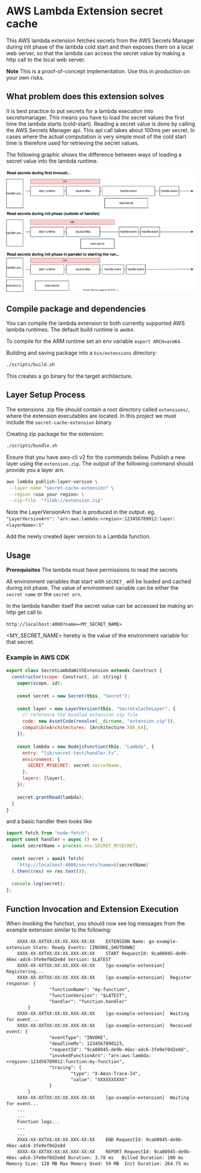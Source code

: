 # AWS Lambda Extension secret cache

This AWS lambda extension fetches secrets from the AWS Secrets Manager during init phase of the lambda cold start and then exposes them on a local web server, so that the lambda can access the secret value by making a http call to the local web server.

**Note** This is a proof-of-concept implementation. Use this in production on your own risks.

## What problem does this extension solves

It is best practice to put secrets for a lambda execution into secretsmanager. This means you have to load the secret values the first time the lambda starts (cold-start).
Reading a secret value is done by calling the AWS Secrets Manager api. This api call takes about 100ms per secret.
In cases where the actual computation is very simple most of the cold start time is therefore used for retrieving the secret values.

The following graphic shows the difference between ways of loading a secret value into the lambda runtime.

![performance-comparison](./cold-start.drawio.svg)

## Compile package and dependencies

You can compile the lambda extension to both currently supported AWS lambda runtimes. The default build runtime is `amd64`.

To compile for the ARM runtime set an env variable `export ARCH=arm64`.

Building and saving package into a `bin/extensions` directory:

```bash
./scripts/build.sh
```

This creates a go binary for the target architecture.

## Layer Setup Process

The extensions .zip file should contain a root directory called `extensions/`, where the extension executables are located. In this project we must include the `secret-cache-extension` binary.

Creating zip package for the extension:

```bash
./scripts/bundle.sh
```

Ensure that you have aws-cli v2 for the commands below.
Publish a new layer using the `extension.zip`. The output of the following command should provide you a layer arn.

```bash
aws lambda publish-layer-version \
 --layer-name "secret-cache-extension" \
 --region <use your region> \
 --zip-file  "fileb://extension.zip"
```

Note the LayerVersionArn that is produced in the output.
eg. `"LayerVersionArn": "arn:aws:lambda:<region>:123456789012:layer:<layerName>:1"`

Add the newly created layer version to a Lambda function.

## Usage

**Prerequisites**
The lambda must have permissions to read the secrets

All environment variables that start with `SECRET_` will be loaded and cached during init phase.
The value of environment variable can be either the `secret name` or the `secret arn`.

In the lambda handler itself the secret value can be accessed be making an http get call to

`http://localhost:4000?name=<MY_SECRET_NAME>`

<MY_SECRET_NAME> hereby is the value of the environment variable for that secret.

### Example in AWS CDK

```javascript
export class SecretLambdaWithExtension extends Construct {
  constructor(scope: Construct, id: string) {
    super(scope, id);

    const secret = new Secret(this, "Secret");

    const layer = new LayerVersion(this, "SecretsCacheLayer", {
      // reference the bundled extension zip file
      code: new AssetCode(resolve(__dirname, "extension.zip")),
      compatibleArchitectures: [Architecture.X86_64],
    });

    const lambda = new NodejsFunction(this, "Lambda", {
      entry: "lib/secret-test/handler.ts",
      environment: {
        SECRET_MYSECRET: secret.secretName,
      },
      layers: [layer],
    });

    secret.grantRead(lambda);
  }
}
```

and a basic handler then looks like

```javascript
import fetch from "node-fetch";
export const handler = async () => {
  const secretName = process.env.SECRET_MYSECRET;

  const secret = await fetch(
    `http://localhost:4000/secrets?name=${secretName}`
  ).then((res) => res.text());

  console.log(secret);
};
```

## Function Invocation and Extension Execution

When invoking the function, you should now see log messages from the example extension similar to the following:

```
    XXXX-XX-XXTXX:XX:XX.XXX-XX:XX    EXTENSION Name: go-example-extension State: Ready Events: [INVOKE,SHUTDOWN]
    XXXX-XX-XXTXX:XX:XX.XXX-XX:XX    START RequestId: 9ca08945-de9b-46ec-adc6-3fe9ef0d2e8d Version: $LATEST
    XXXX-XX-XXTXX:XX:XX.XXX-XX:XX    [go-example-extension]  Registering...
    XXXX-XX-XXTXX:XX:XX.XXX-XX:XX    [go-example-extension]  Register response: {
                "functionName": "my-function",
                "functionVersion": "$LATEST",
                "handler": "function.handler"
        }
    XXXX-XX-XXTXX:XX:XX.XXX-XX:XX    [go-example-extension]  Waiting for event...
    XXXX-XX-XXTXX:XX:XX.XXX-XX:XX    [go-example-extension]  Received event: {
                "eventType": "INVOKE",
                "deadlineMs": 1234567890123,
                "requestId": "9ca08945-de9b-46ec-adc6-3fe9ef0d2e8d",
                "invokedFunctionArn": "arn:aws:lambda:<region>:123456789012:function:my-function",
                "tracing": {
                        "type": "X-Amzn-Trace-Id",
                        "value": "XXXXXXXXXX"
                }
        }
    XXXX-XX-XXTXX:XX:XX.XXX-XX:XX    [go-example-extension]  Waiting for event...
    ...
    ...
    Function logs...
    ...
    ...
    XXXX-XX-XXTXX:XX:XX.XXX-XX:XX    END RequestId: 9ca08945-de9b-46ec-adc6-3fe9ef0d2e8d
    XXXX-XX-XXTXX:XX:XX.XXX-XX:XX    REPORT RequestId: 9ca08945-de9b-46ec-adc6-3fe9ef0d2e8d Duration: 3.78 ms	Billed Duration: 100 ms	Memory Size: 128 MB	Max Memory Used: 59 MB	Init Duration: 264.75 ms
```
